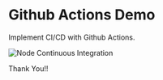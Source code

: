 # Github Actions Demo

Implement CI/CD with Github Actions.

![Node Continuous Integration](https://github.com/MeBoss/gitActions/workflows/Node%20Continuous%20Integration/badge.svg)

Thank You!!
